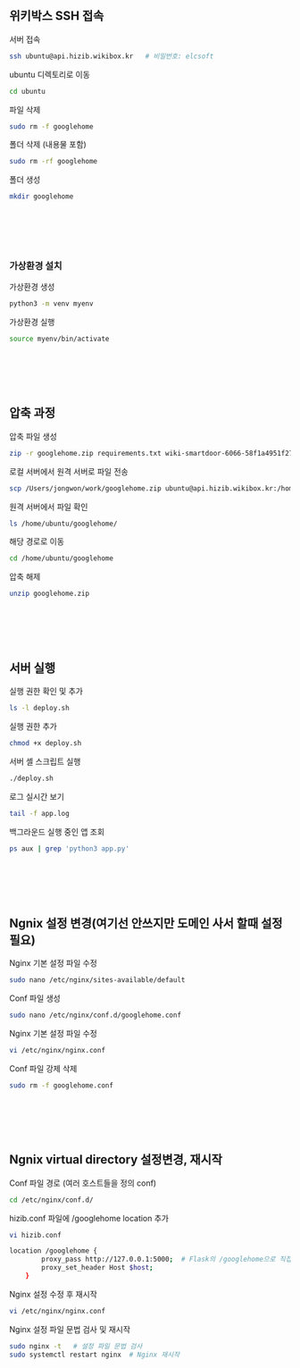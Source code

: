 ## 위키박스 SSH 접속

서버 접속
```bash
ssh ubuntu@api.hizib.wikibox.kr   # 비밀번호: elcsoft
```

ubuntu 디렉토리로 이동

```bash
cd ubuntu
```

파일 삭제
```bash
sudo rm -f googlehome
```

폴더 삭제 (내용물 포함)
```bash
sudo rm -rf googlehome
```

폴더 생성
```bash
mkdir googlehome
```

<br><br>
---
### 가상환경 설치

가상환경 생성

```bash
python3 -m venv myenv
```

가상환경 실행
```bash
source myenv/bin/activate
```
<br><br>
---
## 압축 과정

압축 파일 생성

```bash
zip -r googlehome.zip requirements.txt wiki-smartdoor-6066-58f1a4951f27.json deploy.sh templates app.py config.json
```

로컬 서버에서 원격 서버로 파일 전송
```bash
scp /Users/jongwon/work/googlehome.zip ubuntu@api.hizib.wikibox.kr:/home/ubuntu/googlehome/
```

원격 서버에서 파일 확인

```bash
ls /home/ubuntu/googlehome/
```

해당 경로로 이동

```bash
cd /home/ubuntu/googlehome
```

압축 해제

```bash
unzip googlehome.zip
```
<br><br>
---
## 서버 실행
실행 권한 확인 및 추가

```bash
ls -l deploy.sh
```

실행 권한 추가
```bash
chmod +x deploy.sh
```


서버 셸 스크립트 실행
```bash
./deploy.sh
```

로그 실시간 보기

```bash
tail -f app.log
```

백그라운드 실행 중인 앱 조회
```bash
ps aux | grep 'python3 app.py'
```

<br><br>
---
## Ngnix 설정 변경(여기선 안쓰지만 도메인 사서 할때 설정 필요)
Nginx 기본 설정 파일 수정

```bash
sudo nano /etc/nginx/sites-available/default
```
Conf 파일 생성

```bash
sudo nano /etc/nginx/conf.d/googlehome.conf
```

Nginx 기본 설정 파일 수정

```bash
vi /etc/nginx/nginx.conf
```

Conf 파일 강제 삭제

```bash
sudo rm -f googlehome.conf
```
<br><br>
---
## Ngnix virtual directory 설정변경, 재시작

Conf 파일 경로 (여러 호스트들을 정의 conf)

```bash
cd /etc/nginx/conf.d/
```

hizib.conf 파일에 /googlehome location 추가

```bash
vi hizib.conf
```

```bash
location /googlehome {
        proxy_pass http://127.0.0.1:5000;  # Flask의 /googlehome으로 직접 전달
        proxy_set_header Host $host;
    }
```

Nginx 설정 수정 후 재시작

```bash
vi /etc/nginx/nginx.conf
```

Nginx 설정 파일 문법 검사 및 재시작
```bash
sudo nginx -t   # 설정 파일 문법 검사
sudo systemctl restart nginx  # Nginx 재시작
```
